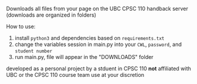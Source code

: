 Downloads all files from your page on the UBC CPSC 110 handback server
(downloads are organized in folders)

How to use:
1. install `python3` and dependencies based on `requirements.txt`
2. change the variables session in main.py into your `CWL`, `password`, and `student number`
3. run main.py, file will appear in the "DOWNLOADS" folder

developed as a personal project by a stduent in CPSC 110
**not** affiliated with UBC or the CPSC 110 course team
use at your discretion